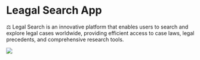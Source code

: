 # Leagal Search App

⚖️ Legal Search is an innovative platform that enables users to search and explore legal cases worldwide, providing efficient access to case laws, legal precedents, and comprehensive research tools.

![](/Readme_image/front.png)